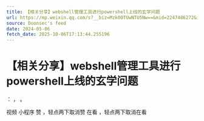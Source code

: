 ```yaml
---
title: 【相关分享】webshell管理工具进行powershell上线的玄学问题
url: https://mp.weixin.qq.com/s?__biz=Mzk0OTUwNTU5Nw==&mid=2247486272&idx=1&sn=97cfa2db45b9a78659a3ef72636c69bc
source: Doonsec's feed
date: 2024-05-06
fetch_date: 2025-10-06T17:13:44.255196
---
```


# 【相关分享】webshell管理工具进行powershell上线的玄学问题

：
，
。

视频
小程序
赞
，轻点两下取消赞
在看
，轻点两下取消在看